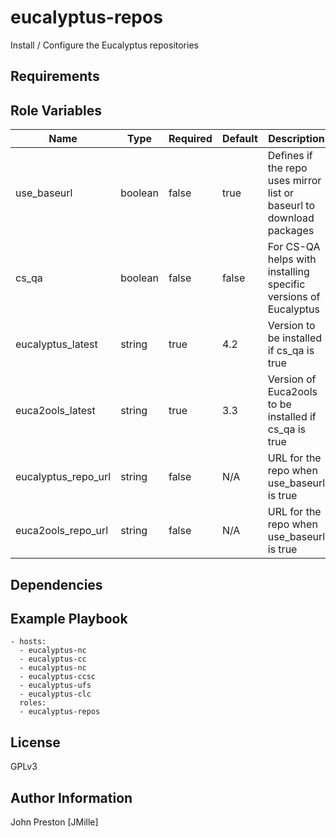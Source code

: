 eucalyptus-repos
================

Install / Configure the Eucalyptus repositories

Requirements
------------


Role Variables
--------------

| Name | Type | Required | Default | Description
|--- |--- |--- |--- |---
| use_baseurl | boolean | false | true | Defines if the repo uses mirror list or baseurl to download packages
| cs_qa | boolean | false | false | For CS-QA helps with installing specific versions of Eucalyptus
| eucalyptus_latest | string | true | 4.2 | Version to be installed if cs_qa is true
| euca2ools_latest | string | true | 3.3 | Version of Euca2ools to be installed if cs_qa is true
| eucalyptus_repo_url | string | false | N/A | URL for the repo when use_baseurl is true
| euca2ools_repo_url | string | false | N/A | URL for the repo when use_baseurl is true


Dependencies
------------


Example Playbook
----------------

```
- hosts:
  - eucalyptus-nc
  - eucalyptus-cc
  - eucalyptus-nc
  - eucalyptus-ccsc
  - eucalyptus-ufs
  - eucalyptus-clc
  roles:
  - eucalyptus-repos

```

License
-------

GPLv3

Author Information
------------------

John Preston [JMille]
